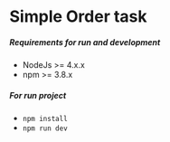 # Simple Order task

##### Requirements for run and development
* NodeJs >= 4.x.x
* npm >= 3.8.x

##### For run project
* `npm install`
* `npm run dev`